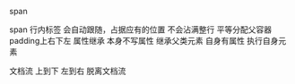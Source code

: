 span <p>  span 行内标签 会自动跟随，占据应有的位置  不会沾满整行   平等分配父容器  
padding上右下左    属性继承 本身不写属性 继承父类元素  自身有属性 执行自身元素


文档流  上到下 左到右    脱离文档流
